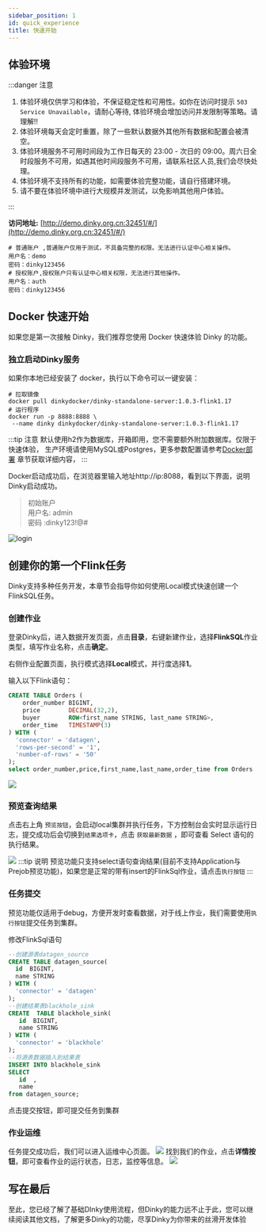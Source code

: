 ```yaml
---
sidebar_position: 1
id: quick_experience
title: 快速开始
---
```


## 体验环境

:::danger 注意
1. 体验环境仅供学习和体验，不保证稳定性和可用性。如你在访问时提示 `503 Service Unavailable`，请耐心等待, 体验环境会增加访问并发限制等策略。请理解!!
2. 体验环境每天会定时重置，除了一些默认数据外其他所有数据和配置会被清空。
3. 体验环境服务不可用时间段为工作日每天的 23:00 - 次日的 09:00。周六日全时段服务不可用，如遇其他时间段服务不可用，请联系社区人员,我们会尽快处理。
4. 体验环境不支持所有的功能，如需要体验完整功能，请自行搭建环境。
5. 请不要在体验环境中进行大规模并发测试，以免影响其他用户体验。

:::


**访问地址:** [http://demo.dinky.org.cn:32451/#/](http://demo.dinky.org.cn:32451/#/)

```shell
# 普通账户 ,普通账户仅用于测试，不具备完整的权限。无法进行认证中心相关操作。
用户名：demo
密码：dinky123456
# 授权账户,授权账户只有认证中心相关权限，无法进行其他操作。
用户名：auth
密码：dinky123456
```


## Docker 快速开始

如果您是第一次接触 Dinky，我们推荐您使用 Docker 快速体验 Dinky 的功能。

### 独立启动Dinky服务

如果你本地已经安装了 docker，执行以下命令可以一键安装：

```shell
# 拉取镜像
docker pull dinkydocker/dinky-standalone-server:1.0.3-flink1.17
# 运行程序
docker run -p 8888:8888 \
 --name dinky dinkydocker/dinky-standalone-server:1.0.3-flink1.17
```

:::tip 注意
默认使用h2作为数据库，开箱即用，您不需要额外附加数据库。仅限于快速体验，
生产环境请使用MySQL或Postgres，更多参数配置请参考[Docker部署](../../deploy_guide/docker_deploy)
章节获取详细内容，
:::

Docker启动成功后，在浏览器里输入地址http://ip:8088，看到以下界面，说明Dinky启动成功。
> 初始账户    
> 用户名: admin   
> 密码 :dinky123!@#

![login](http://pic.dinky.org.cn/dinky/docs/zh-CN//fast-guide-login.png)



## 创建你的第一个Flink任务
Dinky支持多种任务开发，本章节会指导你如何使用Local模式快速创建一个FlinkSQL任务。
### 创建作业

登录Dinky后，进入数据开发页面，点击**目录**，右键新建作业，选择**FlinkSQL**作业类型，填写作业名称，点击**确定**。

右侧作业配置页面，执行模式选择**Local**模式，并行度选择**1**。

输入以下Flink语句：

```sql
CREATE TABLE Orders (
    order_number BIGINT,
    price        DECIMAL(32,2),
    buyer        ROW<first_name STRING, last_name STRING>,
    order_time   TIMESTAMP(3)
) WITH (
  'connector' = 'datagen',
  'rows-per-second' = '1',
  'number-of-rows' = '50'
);
select order_number,price,first_name,last_name,order_time from Orders 
```

![](http://pic.dinky.org.cn/dinky/docs/zh-CN//fast-guide-preview.png)

### 预览查询结果

点击右上角 `预览按钮`，会启动local集群并执行任务，下方控制台会实时显示运行日志，提交成功后会切换到`结果选项卡`，点击 `获取最新数据` ，即可查看 Select 语句的执行结果。

![](http://pic.dinky.org.cn/dinky/docs/zh-CN//fast-guide-preview-result.png)
:::tip 说明
预览功能只支持select语句查询结果(目前不支持Application与Prejob预览功能)，如果您是正常的带有insert的FlinkSql作业，请点击`执行按钮`
:::

### 任务提交
预览功能仅适用于debug，方便开发时查看数据，对于线上作业，我们需要使用`执行按钮`提交任务到集群。

修改FlinkSql语句
```sql
--创建源表datagen_source
CREATE TABLE datagen_source(
  id  BIGINT,
  name STRING
) WITH (
  'connector' = 'datagen'
);
--创建结果表blackhole_sink
CREATE  TABLE blackhole_sink(
   id  BIGINT,
   name STRING
) WITH (
  'connector' = 'blackhole'
);
--将源表数据插入到结果表
INSERT INTO blackhole_sink
SELECT
   id  ,
   name 
from datagen_source;
```
点击提交按钮，即可提交任务到集群
### 作业运维
任务提交成功后，我们可以进入运维中心页面。
![](http://pic.dinky.org.cn/dinky/docs/zh-CN//fast-guide-devops.png)
找到我们的作业，点击**详情按钮**，即可查看作业的运行状态，日志，监控等信息。
![](http://pic.dinky.org.cn/dinky/docs/zh-CN//fast-guide-job-detail.png)

## 写在最后
至此，您已经了解了基础DInky使用流程，但Dinky的能力远不止于此，您可以继续阅读其他文档，了解更多Dinky的功能，尽享Dinky为你带来的丝滑开发体验
